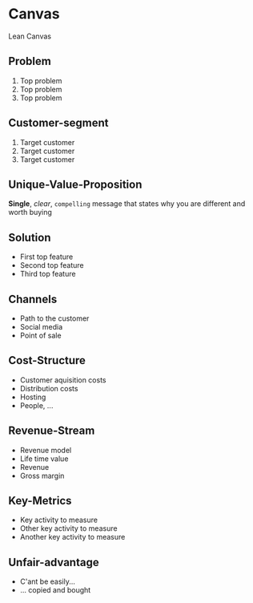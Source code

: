 # Canvas

Lean Canvas

## Problem

1. Top problem
1. Top problem
1. Top problem

## Customer-segment

1. Target customer
1. Target customer
1. Target customer

## Unique-Value-Proposition

**Single**, _clear_, `compelling` message that states why you are different and worth buying

## Solution

- First top feature
- Second top feature
- Third top feature

## Channels

- Path to the customer
- Social media
- Point of sale

## Cost-Structure

- Customer aquisition costs
- Distribution costs
- Hosting
- People, ...

## Revenue-Stream

- Revenue model
- Life time value
- Revenue
- Gross margin

## Key-Metrics

- Key activity to measure
- Other key activity to measure
- Another key activity to measure

## Unfair-advantage

- C'ant be easily...
- ... copied and bought
